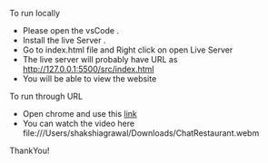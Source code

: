 To run locally
- Please open the vsCode .
- Install the live Server .
- Go to index.html file and Right click on open Live Server
- The live server will probably have URL as http://127.0.0.1:5500/src/index.html
- You will be able to view the website

To run through URL
- Open chrome and use this [link](https://storage.googleapis.com/heyiamsakshi/chatBot/src/index.html)
- You can watch the video here file:///Users/shakshiagrawal/Downloads/ChatRestaurant.webm

ThankYou!
